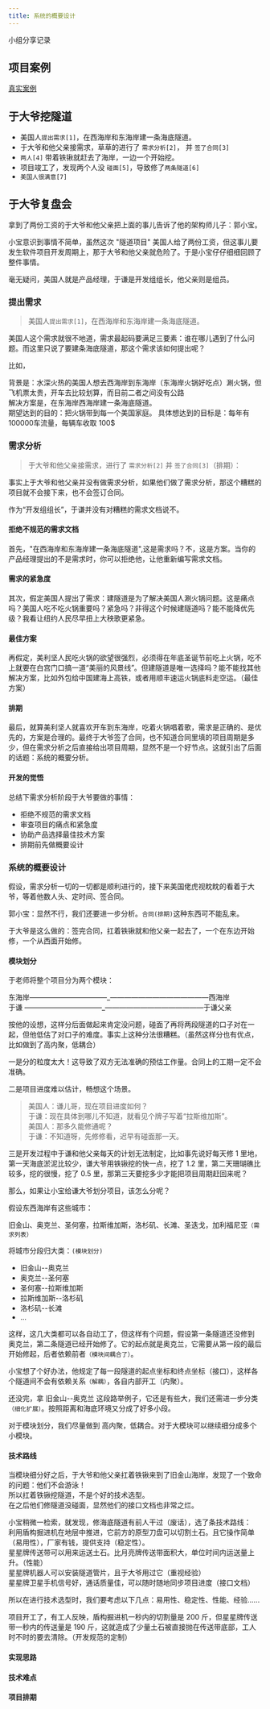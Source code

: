 ```yaml
---
title: 系统的概要设计
---
```

小组分享记录  
## 项目案例  
[真实案例](https://so.m.sm.cn/api/rest?method=video.index&format=html&alink=uu&vinline=on&uc_param_str=dnntnwvepffrgibijbprsvdsmelood&dn=34671592379-f6935271&nt=1&nw=4G&ve=12.7.4.1054&pf=145&fr=android&gi=bTkwBMv8uZT9B1HDircSi4WiIfh4u5wp0%2BTOtfwRj%2BYiOys%3D&bi=34464&pr=UCMobile&sv=ucrelease&ds=bTkwBNtG7Dn5%2Fm%2FpqJIkCapjAE4iKSnTQ8fuQphVOYQglw%3D%3D&me=AASUykpUxs%2FwWJdqvpJc2zYa&lo=AAQ%2FJDdbUVTj%2FurM6xuCLCy3Pt406oY%2FN9jB9zDdhOthhrtHYl7%2F3ydLeAVCk6TFD96KjqoQ%2FL43yddCNd9jTpnAomD53lU0Pw9374iK0QnYtVddo3L5Yl9s2iG3lgwspCD1Ds90hX7DB0nAmQbssR1v&od=AARD6X%2FUiP%2BjXqcp%2BtU%2BIgzyWVBjCqqZ4%2FlaOUOIUr5zHU4A6qbVMkTVkFpem3sNKBE%3D&from=ucframe&q=%E4%BA%8E%E8%B0%A6%E5%92%8C%E7%88%B6%E4%BA%B2%E4%BF%AE%E6%B5%B7%E5%BA%95%E9%9A%A7%E9%81%93&sc_frm=video&sc_stype_frm=video_strong&rom=video_list&url=https%3A%2F%2Fmparticle.uc.cn%2Fvideo.html%3Fuc_param_str%3Dfrdnsnpfvecpntnwprdssskt%23%21wm_aid%3D064d4fa43b3f45faaf3a6038136b0316%21%21wm_id%3D5e60456b098d41ba9f2bb6d0a26495d6)
## 于大爷挖隧道
- 美国人`提出需求[1]`，在西海岸和东海岸建一条海底隧道。  
- 于大爷和他父亲接需求，草草的进行了 `需求分析[2]`，
并 `签了合同[3]`
- `两人[4]` 带着铁锹就赶去了海岸，一边一个开始挖。  
- 项目竣工了，发现两个人没 `碰面[5]`，导致修了`两条隧道[6]`  
- `美国人很满意[7]`  

## 于大爷复盘会  

拿到了两份工资的于大爷和他父亲把上面的事儿告诉了他的架构师儿子：郭小宝。  

小宝意识到事情不简单，虽然这次 "隧道项目" 美国人给了两份工资，但这事儿要发生软件项目开发周期上，那于大爷和他父亲就危险了。于是小宝仔仔细细回顾了整件事情。  

毫无疑问，美国人就是产品经理，于谦是开发组组长，他父亲则是组员。
### 提出需求

> 美国人`提出需求[1]`，在西海岸和东海岸建一条海底隧道。

美国人这个需求就很不地道，需求最起码要满足三要素：谁在哪儿遇到了什么问题。而这里只说了要建条海底隧道，那这个需求该如何提出呢？  

比如，  

背景是：水深火热的美国人想去西海岸到东海岸（东海岸火锅好吃点）涮火锅，但飞机票太贵，开车去比较划算，而目前二者之间没有公路  
解决方案是，在东海岸西海岸建一条海底隧道。  
期望达到的目的：把火锅带到每一个美国家庭。
具体想达到的目标是：每年有100000车流量，每辆车收取 100$

### 需求分析  

> 于大爷和他父亲接需求，进行了 `需求分析[2]` 并 `签了合同[3]`（排期）： 

事实上于大爷和他父亲并没有做需求分析，如果他们做了需求分析，那这个糟糕的项目就不会接下来，也不会签订合同。  

作为“开发组组长”，于谦并没有对糟糕的需求文档说不。  
#### 拒绝不规范的需求文档
首先，"在西海岸和东海岸建一条海底隧道",这是需求吗？不，这是方案。当你的产品经理提出的不是需求时，你可以拒绝他，让他重新编写需求文档。  

#### 需求的紧急度  

其次，假定美国人提出了需求：建隧道是为了解决美国人涮火锅问题。这是痛点吗？美国人吃不吃火锅重要吗？紧急吗？非得这个时候建隧道吗？能不能降优先级？我看让纽约人民尽早扭上大秧歌更紧急。  

#### 最佳方案

再假定，美利坚人民吃火锅的欲望很强烈，必须得在年底圣诞节前吃上火锅，吃不上就要在白宫门口搞一道“美丽的风景线”。但建隧道是唯一选择吗？能不能找其他解决方案，比如外包给中国建海上高铁，或者用顺丰速运火锅底料走空运。（最佳方案）  
#### 排期
最后，就算美利坚人就喜欢开车到东海岸，吃着火锅唱着歌，需求是正确的、是优先的，方案是合理的。最终于大爷签了合同，也不知道合同里填的项目周期是多少，但在需求分析之后直接给出项目周期，显然不是一个好节点。这就引出了后面的话题：系统的概要分析。  

#### 开发的觉悟  

总结下需求分析阶段于大爷要做的事情：  
- 拒绝不规范的需求文档  
- 审查项目的痛点和紧急度  
- 协助产品选择最佳技术方案  
- 排期前先做概要设计

### 系统的概要设计   

假设，需求分析一切的一切都是顺利进行的，接下来美国佬虎视眈眈的看着于大爷，等着他数人头、定时间、签合同。  

郭小宝：显然不行，我们还要进一步分析。`合同(排期)`这种东西可不能乱来。  

于大爷是这么做的：签完合同，扛着铁锹就和他父亲一起去了，一个在东边开始修，一个从西面开始修。  

#### 模块划分  

于老师将整个项目分为两个模块：  

东海岸———————————\_——————————————西海岸  
于谦  ———————————\_——————————————于谦父亲  

按他的设想，这样分后面做起来肯定没问题，碰面了再将两段隧道的口子对在一起，但他低估了对口子的难度。事实上这种分法很糟糕。（虽然这样分也有优点，比如做到了高内聚，低耦合）  

一是分的粒度太大！这导致了双方无法准确的预估工作量。合同上的工期一定不会准确。 

二是项目进度难以估计，畅想这个场景。  
> 美国人：谦儿哥，现在项目进度如何？  
于谦：现在具体到哪儿不知道，就看见个牌子写着“拉斯维加斯”。  
美国人：那多久能修通呢？  
于谦：不知道呀，先修修看，迟早有碰面那一天。  

三是开发过程中于谦和他父亲每天的计划无法制定，比如事先说好每天修 1 里地，第一天海底淤泥比较少，谦大爷用铁锹挖的快一点，挖了 1.2 里，第二天珊瑚礁比较多，挖的很慢，挖了 0.5 里，那第三天要挖多少才能把项目周期赶回来呢？  

那么，如果让小宝给谦大爷划分项目，该怎么分呢？  
 

假设东西海岸有这些城市：  

旧金山、奥克兰、圣何塞，拉斯维加斯，洛杉矶、长滩、圣迭戈，加利福尼亚`（需求列表） `

将城市分段归大类：`(模块划分)` 

- 旧金山--奥克兰
- 奥克兰--圣何塞
- 圣何塞--拉斯维加斯
- 拉斯维加斯--洛杉矶
- 洛杉矶--长滩
- ...

这样，这几大类都可以各自动工了，但这样有个问题，假设第一条隧道还没修到 奥克兰，第二条隧道已经开始修了。它的起点就是奥克兰，它需要从第一段的最后开始修起，后者依赖前者`（模块间耦合了）`。  

小宝想了个好办法，他规定了每一段隧道的起点坐标和终点坐标（接口），这样各个隧道间不会有依赖关系`（解耦）`，各自内部开工（内聚）。  

还没完，拿 旧金山--奥克兰 这段路举例子，它还是有些大，我们还需进一步分类`（细化扩展）`。按照距离和海底环境又分成了好多小段。
 
对于模块划分，我们尽量做到 高内聚，低耦合。对于大模块可以继续细分成多个小模块。  

#### 技术路线  

当模块细分好之后，于大爷和他父亲扛着铁锹来到了旧金山海岸，发现了一个致命的问题：他们不会游泳！  
所以扛着铁锹挖隧道，不是个好的技术选型。  
在之后他们修隧道没碰面，显然他们的接口文档也非常之烂。


小宝稍微一检索，就发现，修海底隧道有前人干过（废话），选了条技术路线：  
利用盾构掘进机在地层中推进，它前方的原型刀盘可以切割土石。且它操作简单（易用性），厂家有钱，提供支持（稳定性）。  
星星牌传送带可以用来运送土石。比月亮牌传送带面积大，单位时间内运送量上升。（性能）  
星星牌机器人可以安装隧道管片，且于大爷用过它（重视经验）  
星星牌卫星手机信号好，通话质量佳，可以随时随地同步项目进度（接口文档）

所以在进行技术选型时，我们要考虑以下几点：易用性、稳定性、性能、经验......  

项目开工了，有工人反映，盾构掘进机一秒内的切割量是 200 斤，但星星牌传送带一秒内的传送量是 190 斤，这就造成了少量土石被直接抛在传送带底部，工人时不时的要去清除。（开发规范的定制）

#### 实现思路  

#### 技术难点

#### 项目排期
